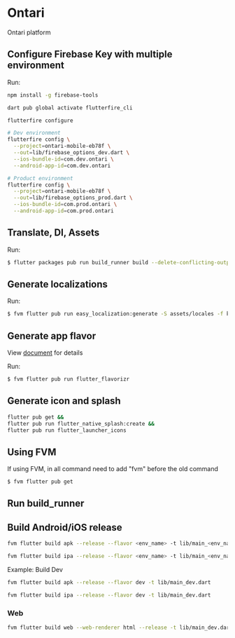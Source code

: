 # Ontari

Ontari platform

## Configure Firebase Key with multiple environment

Run:
```sh
npm install -g firebase-tools

dart pub global activate flutterfire_cli

flutterfire configure

# Dev environment
flutterfire config \
  --project=ontari-mobile-eb78f \
  --out=lib/firebase_options_dev.dart \
  --ios-bundle-id=com.dev.ontari \
  --android-app-id=com.dev.ontari

# Product environment
flutterfire config \
  --project=ontari-mobile-eb78f \
  --out=lib/firebase_options_prod.dart \
  --ios-bundle-id=com.prod.ontari \
  --android-app-id=com.prod.ontari

```

## Translate, DI, Assets

Run:
```bash
$ flutter packages pub run build_runner build --delete-conflicting-outputs
```


## Generate localizations

Run:

```bash
$ fvm flutter pub run easy_localization:generate -S assets/locales -f keys -O lib/generated -o locale_keys.g.dart
```

## Generate app flavor

View [document](https://pub.dev/packages/flutter_flavorizr) for details

Run:

```bash
$ fvm flutter pub run flutter_flavorizr
```


## Generate icon and splash

```sh
flutter pub get &&
flutter pub run flutter_native_splash:create &&
flutter pub run flutter_launcher_icons
```


## Using FVM

If using FVM, in all command need to add "fvm" before the old command

```bash
$ fvm flutter pub get
```

## Run build_runner



## Build Android/iOS release

```bash
fvm flutter build apk --release --flavor <env_name> -t lib/main_<env_name>.dart

fvm flutter build ipa --release --flavor <env_name> -t lib/main_<env_name>.dart
```

Example: Build Dev

```bash
fvm flutter build apk --release --flavor dev -t lib/main_dev.dart

fvm flutter build ipa --release --flavor dev -t lib/main_dev.dart
```


### Web

```bash
fvm flutter build web --web-renderer html --release -t lib/main_dev.dart
```